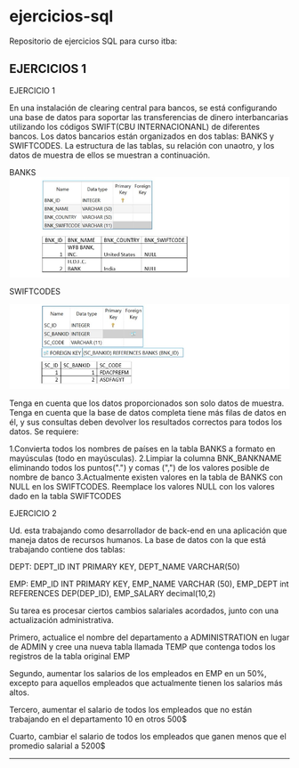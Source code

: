 # ejercicios-sql
Repositorio de ejercicios SQL para curso itba:

EJERCICIOS 1
------------

EJERCICIO 1

En una instalación de clearing central para bancos, se está configurando una base de datos para soportar las transferencias de dinero interbancarias utilizando los códigos SWIFT(CBU INTERNACIONANL) de diferentes bancos. Los datos bancarios están organizados en dos tablas: BANKS y SWIFTCODES. La estructura de las tablas, su relación con unaotro, y los datos de muestra de ellos se muestran a continuación.

BANKS
![alt text](https://raw.githubusercontent.com/NadinaJauch/ejercicios-sql/main/banks.jpg)

SWIFTCODES

![alt text](https://raw.githubusercontent.com/NadinaJauch/ejercicios-sql/main/swiftcodes.jpg)


Tenga en cuenta que los datos proporcionados son solo datos de muestra. Tenga en cuenta que la base de datos completa tiene más filas de datos en él, y sus consultas deben devolver los resultados correctos para todos los datos.
Se requiere:

1.Convierta todos los nombres de países en la tabla BANKS a formato en mayúsculas (todo en mayúsculas).
2.Limpiar la columna BNK_BANKNAME eliminando todos los puntos(".") y comas (",") de los valores posible de nombre de banco
3.Actualmente existen valores en la tabla de BANKS con NULL en los SWIFTCODES. Reemplace los valores NULL con los valores dado en la tabla SWIFTCODES


EJERCICIO 2

Ud. esta trabajando como desarrollador de back-end en una aplicación que maneja datos de recursos humanos. La base de datos con la que está trabajando contiene dos tablas:

DEPT:
DEPT_ID INT PRIMARY KEY,
DEPT_NAME VARCHAR(50)

EMP:
EMP_ID INT PRIMARY KEY,
EMP_NAME VARCHAR (50),
EMP_DEPT int REFERENCES DEP(DEP_ID),
EMP_SALARY decimal(10,2)

Su tarea es procesar ciertos cambios salariales acordados, junto con una actualización administrativa.

Primero, actualice el nombre del departamento a ADMINISTRATION en lugar de ADMIN y cree una nueva tabla llamada TEMP que contenga todos los registros de la tabla original EMP

Segundo, aumentar los salarios de los empleados en EMP en un 50%, excepto para aquellos empleados que actualmente tienen los salarios más altos.

Tercero, aumentar el salario de todos los empleados que no están trabajando en el departamento 10 en otros 500$

Cuarto, cambiar el salario de todos los empleados que ganen menos que el promedio salarial a 5200$

------------
